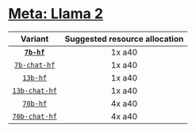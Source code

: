 # [Meta: Llama 2](https://huggingface.co/collections/meta-llama/llama-2-family-661da1f90a9d678b6f55773b)

| Variant | Suggested resource allocation |
|:----------:|:----------:|
| [**`7b-hf`**](https://huggingface.co/meta-llama/Llama-2-7b-hf) | 1x a40 |
| [`7b-chat-hf`](https://huggingface.co/meta-llama/Llama-2-7b-chat-hf) | 1x a40 |
| [`13b-hf`](https://huggingface.co/meta-llama/Llama-2-13b-hf) | 1x a40 |
| [`13b-chat-hf`](https://huggingface.co/meta-llama/Llama-2-13b-chat-hf) | 1x a40 |
| [`70b-hf`](https://huggingface.co/meta-llama/Llama-2-70b-hf) | 4x a40 |
| [`70b-chat-hf`](https://huggingface.co/meta-llama/Llama-2-70b-chat-hf) | 4x a40 |
